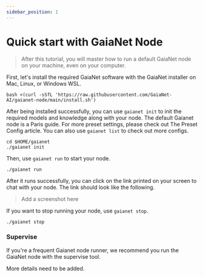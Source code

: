 ```yaml
---
sidebar_position: 1
---
```


# Quick start with GaiaNet Node


> After this tutorial, you will master how to run a default GaiaNet node on your machine, even on your computer.

First, let's install the required GaiaNet software with the GaiaNet installer on Mac, Linux, or Windows WSL.


```
bash <(curl -sSfL 'https://raw.githubusercontent.com/GaiaNet-AI/gaianet-node/main/install.sh')
```

After being installed successfully, you can use `gaianet init` to init the required models and knowledge along with your node. The default Gaianet node is a Paris guide. For more preset settings, please check out The Preset Config article. You can also use `gaianet list` to check out more configs.
 
```
cd $HOME/gaianet
./gaianet init
```

Then, use `gaianet run` to start your node.

```
./gaianet run
```

After it runs successfully, you can click on the link printed on your screen to chat with your node. The link should look like the following.

> Add a screenshot here

If you want to stop running your node, use `gaianet stop`.

```
./gaianet stop
```

### Supervise

If you're a frequent Gaianet node runner, we recommend you run the GaiaNet node with the supervise tool.

More details need to be added.


